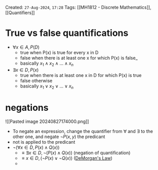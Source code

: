 Created: `27-Aug-2024`, `17:28`
Tags: [[MH1812 - Discrete Mathematics]], [[Quantifiers]]

# True vs false quantifications
- $\forall x \in A,P(D)$ 
	- true when P(x) is true for every x in D
	- false when there is at least one x for which P(x) is false_
	- basically $x_1 \land x_2 \land \dots \land x_n$
- $\exists x \in D, P(x)$ 
	- true when there is at least one x in D for which P(x) is true
	- false otherwise
	- basically $x_1 \lor x_2 \lor \dots \lor x_n$

# negations
![[Pasted image 20240827174000.png]]
- To negate an expression, change the quantifier from $\forall$ and $\exists$ to the other one, and negate $\lnot P(x,y)$    the predicant
- not is applied to the predicant
- $\lnot(\forall x \in D, P(x)\land Q(x))$
	- $\equiv \exists x \in D, \lnot(P(x)\land Q(x))$ (negation of quantification)
	- $\equiv x \in D, (\lnot P(x) \lor \lnot Q(x))$ ([DeMorgan's Law](laws%20of%20logic.md#demorgan%20theorem))
	- 